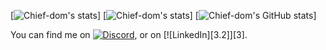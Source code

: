 <!--
<a href="https://github.com/Chief-dom/">
  <img align="center" src="https://github-readme-stats.vercel.app/api/top-langs/?username=Chief-dom&langs_count=4" />
</a>
<a>
  <img align="center" src="https://github-readme-stats.vercel.app/api?username=Chief-dom&show_icons=true&count_private=true&include_all_commits=true" />
</a>
-->

[![Chief-dom's stats](https://github-readme-stats.vercel.app/api/top-langs/?username=Chief-dom&langs_count=2)]
[![Chief-dom's stats](https://github-readme-stats.vercel.app/api/top-langs/?username=Chief-dom&layout=compact&hide=python,jupyter%20notebook&langs_count=10&hide_title=true)]
[![Chief-dom's GitHub stats](https://github-readme-stats.vercel.app/api?username=Chief-dom&show_icons=true&hide=prs&count_private=true&include_all_commits=true)]

<!-- Actual text -->

You can find me on [![Discord][1.2]][1], or on [![LinkedIn][3.2]][3].

<!-- Icons -->

[1.2]: https://upload.wikimedia.org/wikipedia/en/thumb/9/98/Discord_logo.svg/233px-Discord_logo.svg.png 
[2.2]: https://portingdata.com/image_files/linkedin_logo.png 

<!-- Links to your social media accounts -->

[1]: https://discord.gg/tCWFyAHz
[2]: https://www.linkedin.com/in/dominik-huffield/


<!--
<a href="https://github.com/Chief-dom/Predict_Future_Sales">
  <img align="center" src="https://github-readme-stats.vercel.app/api/pin/?username=Chief-dom&repo=Predict_Future_Sales" />
</a>
[![Top Langs](https://github-readme-stats.vercel.app/api/top-langs/?username=Chief-dom&langs_count=4&count_private=true)](https://github.com/Chief-dom/github-readme-stats)
![Chief-dom's GitHub stats](https://github-readme-stats.vercel.app/api?username=Chief-dom&show_icons=true&theme=radical)
![Chief-dom](https://img.shields.io/badge/<WORD_ON_LEFT>-<WORD_ON_RIGHT>-informational?style=flat&logo=<LOGO_NAME>&logoColor=white&color=2bbc8a)

-->
